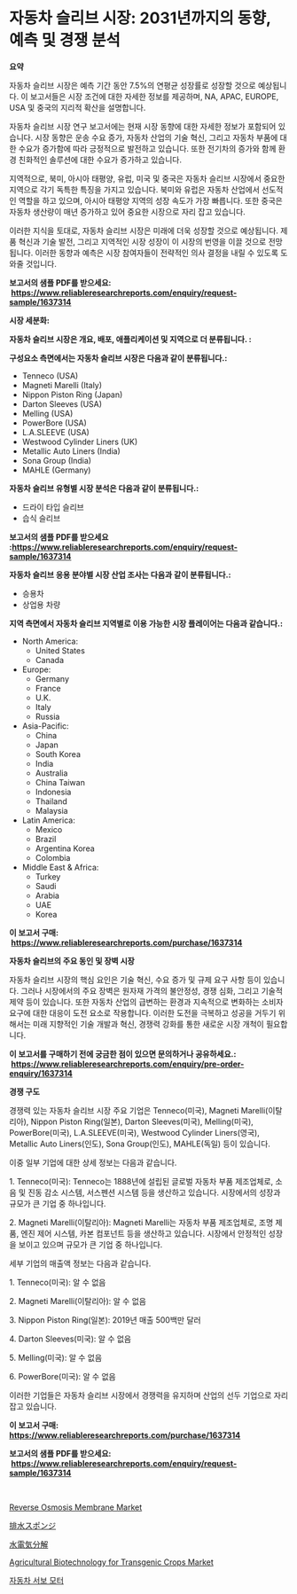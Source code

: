 <p><h1>자동차 슬리브 시장: 2031년까지의 동향, 예측 및 경쟁 분석</h1></p><p><strong>요약</strong></p>
<p><p>자동차 슬리브 시장은 예측 기간 동안 7.5%의 연평균 성장률로 성장할 것으로 예상됩니다. 이 보고서들은 시장 조건에 대한 자세한 정보를 제공하며, NA, APAC, EUROPE, USA 및 중국의 지리적 확산을 설명합니다.</p><p>자동차 슬리브 시장 연구 보고서에는 현재 시장 동향에 대한 자세한 정보가 포함되어 있습니다. 시장 동향은 운송 수요 증가, 자동차 산업의 기술 혁신, 그리고 자동차 부품에 대한 수요가 증가함에 따라 긍정적으로 발전하고 있습니다. 또한 전기차의 증가와 함께 환경 친화적인 솔루션에 대한 수요가 증가하고 있습니다.</p><p>지역적으로, 북미, 아시아 태평양, 유럽, 미국 및 중국은 자동차 슬리브 시장에서 중요한 지역으로 각기 독특한 특징을 가지고 있습니다. 북미와 유럽은 자동차 산업에서 선도적인 역할을 하고 있으며, 아시아 태평양 지역의 성장 속도가 가장 빠릅니다. 또한 중국은 자동차 생산량이 매년 증가하고 있어 중요한 시장으로 자리 잡고 있습니다.</p><p>이러한 지식을 토대로, 자동차 슬리브 시장은 미래에 더욱 성장할 것으로 예상됩니다. 제품 혁신과 기술 발전, 그리고 지역적인 시장 성장이 이 시장의 번영을 이끌 것으로 전망됩니다. 이러한 동향과 예측은 시장 참여자들이 전략적인 의사 결정을 내릴 수 있도록 도와줄 것입니다.</p></p>
<p><strong>보고서의 샘플 PDF를 받으세요: &nbsp;<a href="https://www.reliableresearchreports.com/enquiry/request-sample/1637314">https://www.reliableresearchreports.com/enquiry/request-sample/1637314</a></strong></p>
<p><strong>시장 세분화:</strong></p>
<p><strong> 자동차 슬리브 시장은 개요, 배포, 애플리케이션 및 지역으로 더 분류됩니다. :</strong></p>
<p><strong>구성요소 측면에서는 자동차 슬리브 시장은 다음과 같이 분류됩니다.:</strong></p>
<p><ul><li>Tenneco (USA)</li><li>Magneti Marelli (Italy)</li><li>Nippon Piston Ring (Japan)</li><li>Darton Sleeves (USA)</li><li>Melling (USA)</li><li>PowerBore (USA)</li><li>L.A.SLEEVE (USA)</li><li>Westwood Cylinder Liners (UK)</li><li>Metallic Auto Liners (India)</li><li>Sona Group (India)</li><li>MAHLE (Germany)</li></ul></p>
<p><strong> 자동차 슬리브 유형별 시장 분석은 다음과 같이 분류됩니다.:</strong></p>
<p><ul><li>드라이 타입 슬리브</li><li>습식 슬리브</li></ul></p>
<p><strong>보고서의 샘플 PDF를 받으세요 :<a href="https://www.reliableresearchreports.com/enquiry/request-sample/1637314">https://www.reliableresearchreports.com/enquiry/request-sample/1637314</a></strong></p>
<p><strong> 자동차 슬리브 응용 분야별 시장 산업 조사는 다음과 같이 분류됩니다.:</strong></p>
<p><ul><li>승용차</li><li>상업용 차량</li></ul></p>
<p><strong>지역 측면에서 자동차 슬리브 지역별로 이용 가능한 시장 플레이어는 다음과 같습니다.:</strong></p>
<p><ul>
    <li>
        North America:
        <ul>
            <li>United States</li>
            <li>Canada</li>
        </ul>
    </li>
    <li>
        Europe:
        <ul>
            <li>Germany</li>
            <li>France</li>
            <li>U.K.</li>
            <li>Italy</li>
            <li>Russia</li>
        </ul>
    </li>
    <li>
        Asia-Pacific:
        <ul>
            <li>China</li>
            <li>Japan</li>
            <li>South Korea</li>
            <li>India</li>
            <li>Australia</li>
            <li>China Taiwan</li>
            <li>Indonesia</li>
            <li>Thailand</li>
            <li>Malaysia</li>
        </ul>
    </li>
    <li>
        Latin America:
        <ul>
            <li>Mexico</li>
            <li>Brazil</li>
            <li>Argentina Korea</li>
            <li>Colombia</li>
        </ul>
    </li>
    <li>
        Middle East & Africa:
        <ul>
            <li>Turkey</li>
            <li>Saudi</li>
            <li>Arabia</li>
            <li>UAE</li>
            <li>Korea</li>
        </ul>
    </li>
    </ul></p>
<p><strong>이 보고서 구매: &nbsp;<a href="https://www.reliableresearchreports.com/purchase/1637314">https://www.reliableresearchreports.com/purchase/1637314</a></strong></p>
<p><strong>자동차 슬리브의 주요 동인 및 장벽 시장</strong></p>
<p><p>자동차 슬리브 시장의 핵심 요인은 기술 혁신, 수요 증가 및 규제 요구 사항 등이 있습니다. 그러나 시장에서의 주요 장벽은 원자재 가격의 불안정성, 경쟁 심화, 그리고 기술적 제약 등이 있습니다. 또한 자동차 산업의 급변하는 환경과 지속적으로 변화하는 소비자 요구에 대한 대응이 도전 요소로 작용합니다. 이러한 도전을 극복하고 성공을 거두기 위해서는 미래 지향적인 기술 개발과 혁신, 경쟁력 강화를 통한 새로운 시장 개척이 필요합니다.</p></p>
<p><strong>이 보고서를 구매하기 전에 궁금한 점이 있으면 문의하거나 공유하세요.: &nbsp;<a href="https://www.reliableresearchreports.com/enquiry/pre-order-enquiry/1637314">https://www.reliableresearchreports.com/enquiry/pre-order-enquiry/1637314</a></strong></p>
<p><strong>경쟁 구도</strong></p>
<p><p>경쟁력 있는 자동차 슬리브 시장 주요 기업은 Tenneco(미국), Magneti Marelli(이탈리아), Nippon Piston Ring(일본), Darton Sleeves(미국), Melling(미국), PowerBore(미국), L.A.SLEEVE(미국), Westwood Cylinder Liners(영국), Metallic Auto Liners(인도), Sona Group(인도), MAHLE(독일) 등이 있습니다.</p><p>이중 일부 기업에 대한 상세 정보는 다음과 같습니다.</p><p>1. Tenneco(미국): Tenneco는 1888년에 설립된 글로벌 자동차 부품 제조업체로, 소음 및 진동 감소 시스템, 서스펜션 시스템 등을 생산하고 있습니다. 시장에서의 성장과 규모가 큰 기업 중 하나입니다.</p><p>2. Magneti Marelli(이탈리아): Magneti Marelli는 자동차 부품 제조업체로, 조명 제품, 엔진 제어 시스템, 카본 컴포넌트 등을 생산하고 있습니다. 시장에서 안정적인 성장을 보이고 있으며 규모가 큰 기업 중 하나입니다.</p><p>세부 기업의 매출액 정보는 다음과 같습니다.</p><p>1. Tenneco(미국): 알 수 없음</p><p>2. Magneti Marelli(이탈리아): 알 수 없음</p><p>3. Nippon Piston Ring(일본): 2019년 매출 500백만 달러</p><p>4. Darton Sleeves(미국): 알 수 없음</p><p>5. Melling(미국): 알 수 없음</p><p>6. PowerBore(미국): 알 수 없음</p><p>이러한 기업들은 자동차 슬리브 시장에서 경쟁력을 유지하며 산업의 선두 기업으로 자리 잡고 있습니다.</p></p>
<p><strong>이 보고서 구매: &nbsp; <a href="https://www.reliableresearchreports.com/purchase/1637314">https://www.reliableresearchreports.com/purchase/1637314</a></strong></p>
<p><strong>보고서의 샘플 PDF를 받으세요: &nbsp;<a href="https://www.reliableresearchreports.com/enquiry/request-sample/1637314">https://www.reliableresearchreports.com/enquiry/request-sample/1637314</a></strong><strong></strong></p>
<p>&nbsp;</p>
<p><p><a href="https://angry-finch-aaf.notion.site/Reverse-Osmosis-Membrane-Market-Share-Market-New-Trends-Analysis-Report-By-Type-By-Application-B-b928878b00dc4e0ba307f90f8546d1ea">Reverse Osmosis Membrane Market</a></p><p><a href="https://medium.com/@reyeshowell655/%E6%8E%92%E6%B0%B4%E3%82%B9%E3%83%9D%E3%83%B3%E3%82%B8%E5%B8%82%E5%A0%B4%E3%81%AE%E8%A6%8F%E6%A8%A1-%E5%B8%82%E5%A0%B4%E5%8B%95%E5%90%91%E3%81%A8%E5%B8%82%E5%A0%B4%E4%BA%88%E6%B8%AC-2024%E5%B9%B4%E3%81%8B%E3%82%892031%E5%B9%B4-2ff222cab65b">排水スポンジ</a></p><p><a href="https://medium.com/@jodyomenick9056/%E6%B0%B4%E9%9B%BB%E8%A7%A3%E5%B8%82%E5%A0%B4%E3%81%AE%E6%B4%9E%E5%AF%9F-%E5%B8%82%E5%A0%B4%E3%83%88%E3%83%AC%E3%83%B3%E3%83%89-%E6%88%90%E9%95%B7-2024%E5%B9%B4%E3%81%8B%E3%82%892031%E5%B9%B4%E3%81%BE%E3%81%A7%E3%81%AE%E4%BA%88%E6%B8%AC-117815f8b462">水電気分解</a></p><p><a href="https://issuu.com/reportprime-2/docs/agricultural-biotechnology-for-transgenic-crops-ma">Agricultural Biotechnology for Transgenic Crops Market</a></p><p><a href="https://github.com/vsnao330707/Market-Research-Report-List-1/blob/main/91923698033.md">자동차 서보 모터</a></p></p>
